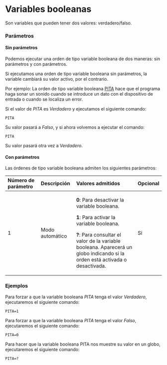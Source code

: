 # Variables booleanas

Son variables que pueden tener dos valores: verdadero/falso.

### Parámetros

#### Sin parámetros

Podemos ejecutar una orden de tipo variable booleana de dos maneras: sin parámetros y con parámetros.

Si ejecutamos una orden de tipo variable booleana sin parámetros, la variable cambiará su valor activo, por el contrario.

Por ejemplo: La orden de tipo variable booleana [PITA](p/pita.md) hace que el programa haga sonar un sonido cuando se introduce un dato con el dispositivo de entrada o cuando se localiza un error. 

Si el valor de _PITA_ es _Verdadero_ y ejecutamos el siguiente comando:

```text
PITA
```

Su valor pasará a _Falso_, y si ahora volvemos a ejecutar el comando:

```text
PITA
```

Su valor pasará otra vez a _Verdadero_.

#### Con parámetros

Las órdenes de tipo variable booleana admiten los siguientes parámetros:

<table>
  <thead>
    <tr>
      <th style="text-align:left">N&#xFA;mero de par&#xE1;metro</th>
      <th style="text-align:left">Descripci&#xF3;n</th>
      <th style="text-align:left">Valores admitidos</th>
      <th style="text-align:left">Opcional</th>
    </tr>
  </thead>
  <tbody>
    <tr>
      <td style="text-align:left">1</td>
      <td style="text-align:left">Modo autom&#xE1;tico</td>
      <td style="text-align:left">
        <p><b>0</b>: Para desactivar la variable booleana.</p>
        <p><b>1</b>: Para activar la variable booleana.</p>
        <p><b>?</b>: Para consultar el valor de la variable booleana. Aparecer&#xE1;
          un globo indicando si la orden est&#xE1; activada o desactivada.</p>
      </td>
      <td style="text-align:left">Si</td>
    </tr>
  </tbody>
</table>

### Ejemplos

Para forzar a que la variable booleana _PITA_ tenga el valor _Verdadero_, ejecutaremos el siguiente comando:

```text
PITA=1
```

Para forzar a que la variable booleana _PITA_ tenga el valor _Falso_, ejecutaremos el siguiente comando:

```text
PITA=0
```

Para hacer que la variable booleana PITA nos muestre su valor en un globo, ejecutaremos el siguiente comando:

```text
PITA=?
```

## 

